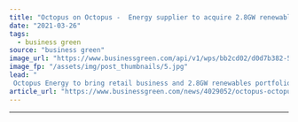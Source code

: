 ```yaml
---
title: "Octopus on Octopus -  Energy supplier to acquire 2.8GW renewable power portfolio"
date: "2021-03-26"
tags: 
  - business green
source: "business green"
image_url: "https://www.businessgreen.com/api/v1/wps/bb2cd02/d0d7b382-5768-4248-afce-04a883c11067/2/Octopus-Energy-1-Fan-receiving-branding-185x114.jpg"
image_fp: "/assets/img/post_thumbnails/5.jpg"
lead: "
 Octopus Energy to bring retail business and 2.8GW renewables portfolio under single roof as it aims to match supply with generation ..."
article_url: "https://www.businessgreen.com/news/4029052/octopus-octopus-energy-supplier-acquire-8gw-renewable-power-portfolio"
---
```


---

